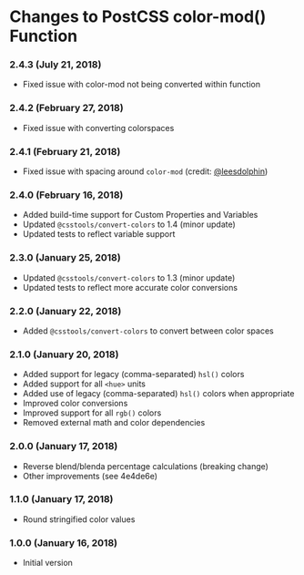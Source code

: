 # Changes to PostCSS color-mod() Function

### 2.4.3 (July 21, 2018)

- Fixed issue with color-mod not being converted within function

### 2.4.2 (February 27, 2018)

- Fixed issue with converting colorspaces

### 2.4.1 (February 21, 2018)

- Fixed issue with spacing around `color-mod` (credit: [@leesdolphin])

### 2.4.0 (February 16, 2018)

- Added build-time support for Custom Properties and Variables
- Updated `@csstools/convert-colors` to 1.4 (minor update)
- Updated tests to reflect variable support

### 2.3.0 (January 25, 2018)

- Updated `@csstools/convert-colors` to 1.3 (minor update)
- Updated tests to reflect more accurate color conversions

### 2.2.0 (January 22, 2018)

- Added `@csstools/convert-colors` to convert between color spaces

### 2.1.0 (January 20, 2018)

- Added support for legacy (comma-separated) `hsl()` colors
- Added support for all `<hue>` units
- Added use of legacy (comma-separated) `hsl()` colors when appropriate
- Improved color conversions
- Improved support for all `rgb()` colors
- Removed external math and color dependencies

### 2.0.0 (January 17, 2018)

- Reverse blend/blenda percentage calculations (breaking change)
- Other improvements (see 4e4de6e)

### 1.1.0 (January 17, 2018)

- Round stringified color values

### 1.0.0 (January 16, 2018)

- Initial version

[@leesdolphin]: https://github.com/leesdolphin
